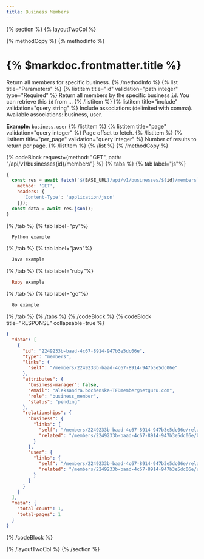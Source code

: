 ```yaml
---
title: Business Members
---
```

{% section %}
{% layoutTwoCol %}

{% methodCopy %}
{% methodInfo %}
  # {% $markdoc.frontmatter.title %}
  Return all members for specific business.
{% /methodInfo %}
{% list title="Parameters" %}
  {% listitem title="id" validation="path integer" type="Required" %}
  Return all members by the specific business `id`. You can retrieve this `id` from ...
  {% /listitem %}
  {% listitem title="include" validation="query string" %}
  Include associations (delimited with comma). Available associations: business, user.

  **Example:** `business,user`
  {% /listitem %}
  {% listitem title="page" validation="query integer" %}
  Page offset to fetch.
  {% /listitem %}
  {% listitem title="per_page" validation="query integer" %}
  Number of results to return per page.
  {% /listitem %}
{% /list %}
{% /methodCopy %}

{% codeBlock request={method: "GET", path: "/api/v1/businesses{id}/members"} %}
{% tabs %}
  {% tab label="js"%}
  ```js
  {
    const res = await fetch(`${BASE_URL}/api/v1/businesses/${id}/members`, {
      method: 'GET',
      headers: {
        'Content-Type': 'application/json'
      }});
    const data = await res.json();
  }
  ```
  {% /tab %}
  {% tab label="py"%}
  ```py
    Python example
  ```
  {% /tab %}
  {% tab label="java"%}
  ```java
    Java example
  ```
  {% /tab %}
  {% tab label="ruby"%}
  ```ruby
    Ruby example
  ```
  {% /tab %}
  {% tab label="go"%}
  ```go
    Go example
  ```
  {% /tab %}
{% /tabs %}
{% /codeBlock %}
{% codeBlock title="RESPONSE" collapsable=true %}
  ```json
  {
    "data": [
      {
        "id": "2249233b-baad-4c67-8914-947b3e5dc06e",
        "type": "members",
        "links": {
          "self": "/members/2249233b-baad-4c67-8914-947b3e5dc06e"
        },
        "attributes": {
          "business-manager": false,
          "email": "aleksandra.bochenska+TFDmember@netguru.com",
          "role": "business_member",
          "status": "pending"
        },
        "relationships": {
          "business": {
            "links": {
              "self": "/members/2249233b-baad-4c67-8914-947b3e5dc06e/relationships/business",
              "related": "/members/2249233b-baad-4c67-8914-947b3e5dc06e/business"
            }
          },
          "user": {
            "links": {
              "self": "/members/2249233b-baad-4c67-8914-947b3e5dc06e/relationships/user",
              "related": "/members/2249233b-baad-4c67-8914-947b3e5dc06e/user"
            }
          }
        }
      }
    ],
    "meta": {
      "total-count": 1,
      "total-pages": 1
    }
  }
  ```
{% /codeBlock %}

{% /layoutTwoCol %}
{% /section %}
